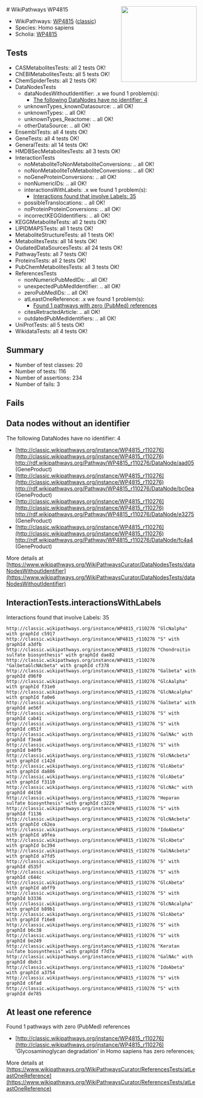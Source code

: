 <img style="float: right; width: 200px" src="https://upload.wikimedia.org/wikipedia/commons/thumb/8/83/Wplogo_with_text_500.png/640px-Wplogo_with_text_500.png" />
# WikiPathways WP4815

* WikiPathways: [WP4815](https://wikipathways.org/pathways/WP4815) ([classic](https://classic.wikipathways.org/instance/WP4815))
* Species: Homo sapiens
* Scholia: [WP4815](https://scholia.toolforge.org/wikipathways/WP4815)
## Tests
* CASMetabolitesTests: all 2 tests OK!
* ChEBIMetabolitesTests: all 5 tests OK!
* ChemSpiderTests: all 2 tests OK!
* DataNodesTests
    * dataNodesWithoutIdentifier: .x we found 1 problem(s):
        * [The following DataNodes have no identifier: 4](#d2d32fa3)
    * unknownTypes_knownDatasource: .. all OK!
    * unknownTypes: .. all OK!
    * unknownTypes_Reactome: .. all OK!
    * otherDataSource: .. all OK!
* EnsemblTests: all 4 tests OK!
* GeneTests: all 4 tests OK!
* GeneralTests: all 14 tests OK!
* HMDBSecMetabolitesTests: all 3 tests OK!
* InteractionTests
    * noMetaboliteToNonMetaboliteConversions: .. all OK!
    * noNonMetaboliteToMetaboliteConversions: .. all OK!
    * noGeneProteinConversions: .. all OK!
    * nonNumericIDs: .. all OK!
    * interactionsWithLabels: .x we found 1 problem(s):
        * [Interactions found that involve Labels: 35](#fe97a8fb)
    * possibleTranslocations: .. all OK!
    * noProteinProteinConversions: .. all OK!
    * incorrectKEGGIdentifiers: .. all OK!
* KEGGMetaboliteTests: all 2 tests OK!
* LIPIDMAPSTests: all 1 tests OK!
* MetaboliteStructureTests: all 1 tests OK!
* MetabolitesTests: all 14 tests OK!
* OudatedDataSourcesTests: all 24 tests OK!
* PathwayTests: all 7 tests OK!
* ProteinsTests: all 2 tests OK!
* PubChemMetabolitesTests: all 3 tests OK!
* ReferencesTests
    * nonNumericPubMedIDs: .. all OK!
    * unexpectedPubMedIdentifier: .. all OK!
    * zeroPubMedIDs: .. all OK!
    * atLeastOneReference: .x we found 1 problem(s):
        * [Found 1 pathways with zero (PubMed) references](#d0a459f0)
    * citesRetractedArticle: .. all OK!
    * outdatedPubMedIdentifiers: .. all OK!
* UniProtTests: all 5 tests OK!
* WikidataTests: all 4 tests OK!


## Summary

* Number of test classes: 20
* Number of tests: 116
* Number of assertions: 234
* Number of fails: 3

## Fails

<a name="d2d32fa3" />

## Data nodes without an identifier

The following DataNodes have no identifier: 4

* [http://classic.wikipathways.org/instance/WP4815_r110276](http://classic.wikipathways.org/instance/WP4815_r110276) http://rdf.wikipathways.org/Pathway/WP4815_r110276/DataNode/aad05 (GeneProduct)
* [http://classic.wikipathways.org/instance/WP4815_r110276](http://classic.wikipathways.org/instance/WP4815_r110276) http://rdf.wikipathways.org/Pathway/WP4815_r110276/DataNode/bc0ea (GeneProduct)
* [http://classic.wikipathways.org/instance/WP4815_r110276](http://classic.wikipathways.org/instance/WP4815_r110276) http://rdf.wikipathways.org/Pathway/WP4815_r110276/DataNode/e3275 (GeneProduct)
* [http://classic.wikipathways.org/instance/WP4815_r110276](http://classic.wikipathways.org/instance/WP4815_r110276) http://rdf.wikipathways.org/Pathway/WP4815_r110276/DataNode/fc4a4 (GeneProduct)


More details at [https://www.wikipathways.org/WikiPathwaysCurator/DataNodesTests/dataNodesWithoutIdentifier](https://www.wikipathways.org/WikiPathwaysCurator/DataNodesTests/dataNodesWithoutIdentifier)

<a name="fe97a8fb" />

## InteractionTests.interactionsWithLabels

Interactions found that involve Labels: 35
```
http://classic.wikipathways.org/instance/WP4815_r110276 "GlcNalpha" with graphId c5917
http://classic.wikipathways.org/instance/WP4815_r110276 "S" with graphId a3dfb
http://classic.wikipathways.org/instance/WP4815_r110276 "Chondroitin sulfate biosynthesis" with graphId dae82
http://classic.wikipathways.org/instance/WP4815_r110276 "GalbetaGlcNAcbeta" with graphId cf378
http://classic.wikipathways.org/instance/WP4815_r110276 "Galbeta" with graphId d96f0
http://classic.wikipathways.org/instance/WP4815_r110276 "GlcAalpha" with graphId f31e0
http://classic.wikipathways.org/instance/WP4815_r110276 "GlcNAcalpha" with graphId fa0e6
http://classic.wikipathways.org/instance/WP4815_r110276 "Galbeta" with graphId ae56f
http://classic.wikipathways.org/instance/WP4815_r110276 "S" with graphId cab41
http://classic.wikipathways.org/instance/WP4815_r110276 "S" with graphId c051f
http://classic.wikipathways.org/instance/WP4815_r110276 "GalNAc" with graphId f3ea6
http://classic.wikipathways.org/instance/WP4815_r110276 "S" with graphId b40fb
http://classic.wikipathways.org/instance/WP4815_r110276 "GlcNAcbeta" with graphId c142d
http://classic.wikipathways.org/instance/WP4815_r110276 "GlcAbeta" with graphId da886
http://classic.wikipathways.org/instance/WP4815_r110276 "GlcAbeta" with graphId f3110
http://classic.wikipathways.org/instance/WP4815_r110276 "GlcNAc" with graphId d4158
http://classic.wikipathways.org/instance/WP4815_r110276 "Heparan sulfate biosynthesis" with graphId c3229
http://classic.wikipathways.org/instance/WP4815_r110276 "S" with graphId f1136
http://classic.wikipathways.org/instance/WP4815_r110276 "GlcNAcbeta" with graphId c62ea
http://classic.wikipathways.org/instance/WP4815_r110276 "IdoAbeta" with graphId a9fea
http://classic.wikipathways.org/instance/WP4815_r110276 "GlcAbeta" with graphId bc394
http://classic.wikipathways.org/instance/WP4815_r110276 "GalNAcbeta" with graphId a7fd5
http://classic.wikipathways.org/instance/WP4815_r110276 "S" with graphId d535f
http://classic.wikipathways.org/instance/WP4815_r110276 "S" with graphId c644c
http://classic.wikipathways.org/instance/WP4815_r110276 "GlcAbeta" with graphId abff9
http://classic.wikipathways.org/instance/WP4815_r110276 "S" with graphId b3336
http://classic.wikipathways.org/instance/WP4815_r110276 "GlcNAcalpha" with graphId b89b1
http://classic.wikipathways.org/instance/WP4815_r110276 "GlcAbeta" with graphId f16e8
http://classic.wikipathways.org/instance/WP4815_r110276 "S" with graphId b6c38
http://classic.wikipathways.org/instance/WP4815_r110276 "S" with graphId be249
http://classic.wikipathways.org/instance/WP4815_r110276 "Keratan sulfate biosynthesis" with graphId f7d7a
http://classic.wikipathways.org/instance/WP4815_r110276 "GalNAc" with graphId dbdc3
http://classic.wikipathways.org/instance/WP4815_r110276 "IdoAbeta" with graphId a3754
http://classic.wikipathways.org/instance/WP4815_r110276 "S" with graphId c6fad
http://classic.wikipathways.org/instance/WP4815_r110276 "S" with graphId de785
```

<a name="d0a459f0" />

## At least one reference

Found 1 pathways with zero (PubMed) references

* [http://classic.wikipathways.org/instance/WP4815_r110276](http://classic.wikipathways.org/instance/WP4815_r110276) 'Glycosaminoglycan degradation' in Homo sapiens has zero references; 


More details at [https://www.wikipathways.org/WikiPathwaysCurator/ReferencesTests/atLeastOneReference](https://www.wikipathways.org/WikiPathwaysCurator/ReferencesTests/atLeastOneReference)


